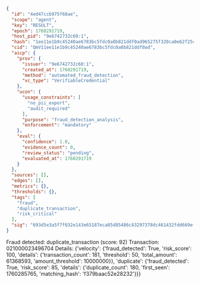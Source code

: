 ```json
{
  "id": "4ed47ccb975f68ae",
  "scope": "agent",
  "key": "RESULT",
  "epoch": 1760291719,
  "host_pid": "9e6742732c60:1",
  "hash": "1ee11e1b9c45240ae6783bc5fdc0a0b821ddf0ad965275f320ca0e62f25cf494",
  "cid": "QmV11ee11e1b9c45240ae6783bc5fdc0a0b821ddf0ad",
  "aicp": {
    "prov": {
      "issuer": "9e6742732c60:1",
      "created_at": 1760291719,
      "method": "automated_fraud_detection",
      "vc_type": "VerifiableCredential"
    },
    "ucon": {
      "usage_constraints": [
        "no_pii_export",
        "audit_required"
      ],
      "purpose": "fraud_detection_analysis",
      "enforcement": "mandatory"
    },
    "eval": {
      "confidence": 1.0,
      "evidence_count": 0,
      "review_status": "pending",
      "evaluated_at": 1760291719
    }
  },
  "sources": [],
  "edges": [],
  "metrics": {},
  "thresholds": {},
  "tags": [
    "fraud",
    "duplicate_transaction",
    "risk_critical"
  ],
  "sig": "693d5e3a5f7f032e143e65187eca85d85486c83297378dc461432fdd669ef4d2"
}
```

Fraud detected: duplicate_transaction (score: 92)
Transaction: 021000023496704
Details: {'velocity': {'fraud_detected': True, 'risk_score': 100, 'details': {'transaction_count': 181, 'threshold': 50, 'total_amount': 61368593, 'amount_threshold': 10000000}}, 'duplicate': {'fraud_detected': True, 'risk_score': 85, 'details': {'duplicate_count': 180, 'first_seen': 1760285765, 'matching_hash': 'f379baac52e28232'}}}